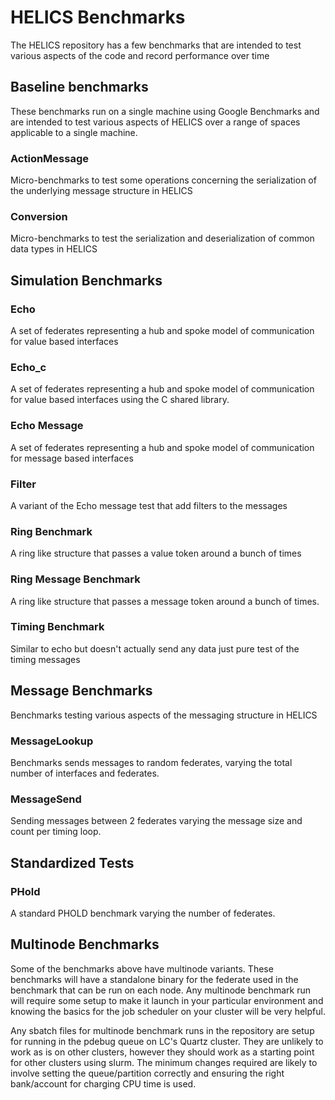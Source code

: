 # HELICS Benchmarks

The HELICS repository has a few benchmarks that are intended to test various aspects of the code and record performance over time

## Baseline benchmarks

These benchmarks run on a single machine using Google Benchmarks and are intended to test various aspects of HELICS over a range of spaces applicable to a single machine.

### ActionMessage

Micro-benchmarks to test some operations concerning the serialization of the underlying message structure in HELICS

### Conversion

Micro-benchmarks to test the serialization and deserialization of common data types in HELICS

## Simulation Benchmarks

### Echo

A set of federates representing a hub and spoke model of communication for value based interfaces

### Echo_c

A set of federates representing a hub and spoke model of communication for value based interfaces using the C shared library.

### Echo Message

A set of federates representing a hub and spoke model of communication for message based interfaces

### Filter

A variant of the Echo message test that add filters to the messages

### Ring Benchmark

A ring like structure that passes a value token around a bunch of times

### Ring Message Benchmark

A ring like structure that passes a message token around a bunch of times.

### Timing Benchmark

Similar to echo but doesn't actually send any data just pure test of the timing messages

## Message Benchmarks

Benchmarks testing various aspects of the messaging structure in HELICS

### MessageLookup

Benchmarks sends messages to random federates, varying the total number of interfaces and federates.

### MessageSend

Sending messages between 2 federates varying the message size and count per timing loop.

## Standardized Tests

### PHold

A standard PHOLD benchmark varying the number of federates.

## Multinode Benchmarks

Some of the benchmarks above have multinode variants. These benchmarks will have a standalone binary for the federate used in the benchmark that can be run on each node. Any multinode benchmark run will require some setup to make it launch in your particular environment and knowing the basics for the job scheduler on your cluster will be very helpful.

Any sbatch files for multinode benchmark runs in the repository are setup for running in the pdebug queue on LC's Quartz cluster. They are unlikely to work as is on other clusters, however they should work as a starting point for other clusters using slurm. The minimum changes required are likely to involve setting the queue/partition correctly and ensuring the right bank/account for charging CPU time is used.
